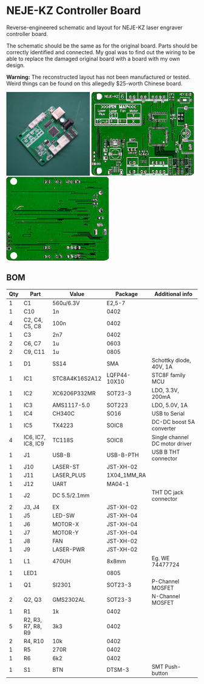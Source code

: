 # NEJE-KZ Controller Board
Reverse-engineered schematic and layout for NEJE-KZ laser engraver controller board.

The schematic should be the same as for the original board. Parts should be correctly identified and connected. My goal was to find out the wiring to be able to replace the damaged original board with a board with my own design.

**Warning:** The reconstructed layout has not been manufactured or tested. Weird things can be found on this allegedly $25-worth Chinese board.

<img src="./neje-kz-board-original-photo.png" alt="Original board photo" height="220" /> <img src="./neje-kz-board-original-top_600dpi.png" alt="Original board - top scan" height="220" /> <img src="./neje-kz-board-original-bottom_600dpi.png" alt="Original board - bottom scan" height="220" />

## BOM
| Qty | Part               | Value          | Package      | Additional info                |
|-----|--------------------|----------------|--------------|--------------------------------|
| 1   | C1                 | 560u/6.3V      | E2,5-7       |                                |
| 1   | C10                | 1n             | 0402         |                                |
| 4   | C2, C4, C5, C8     | 100n           | 0402         |                                |
| 1   | C3                 | 2n7            | 0402         |                                |
| 2   | C6, C7             | 1u             | 0603         |                                |
| 2   | C9, C11            | 1u             | 0805         |                                |
| 1   | D1                 | SS14           | SMA          | Schottky diode, 40V, 1A        |
| 1   | IC1                | STC8A4K16S2A12 | LQFP44-10X10 | STC8F family MCU               |
| 1   | IC2                | XC6206P332MR   | SOT23-3      | LDO, 3.3V, 200mA               |
| 1   | IC3                | AMS1117-5.0    | SOT223       | LDO, 5.0V, 1A                  |
| 1   | IC4                | CH340C         | SO16         | USB to Serial                  |
| 1   | IC5                | TX4223         | SOIC8        | DC-DC boost 5A converter       |
| 4   | IC6, IC7, IC8, IC9 | TC118S         | SOIC8        | Single channel DC motor driver |
| 1   | J1                 | USB-B          | USB-B-PTH    | USB B THT connector            |
| 1   | J10                | LASER-ST       | JST-XH-02    |                                |
| 1   | J11                | LASER_PLUS     | 1X04_1MM_RA  |                                |
| 1   | J12                | UART           | MA04-1       |                                |
| 1   | J2                 | DC 5.5/2.1mm   |              | THT DC jack connector          |
| 2   | J3, J4             | EX             | JST-XH-02    |                                |
| 1   | J5                 | LED-SW         | JST-XH-04    |                                |
| 1   | J6                 | MOTOR-X        | JST-XH-04    |                                |
| 1   | J7                 | MOTOR-Y        | JST-XH-04    |                                |
| 1   | J8                 | FAN            | JST-XH-02    |                                |
| 1   | J9                 | LASER-PWR      | JST-XH-02    |                                |
| 1   | L1                 | 470UH          | 8x8mm        | Eg. WE 74477724                |
| 1   | LED1               |                | 0805         |                                |
| 1   | Q1                 | SI2301         | SOT23-3      | P-Channel MOSFET               |
| 2   | Q2, Q3             | GMS2302AL      | SOT23-3      | N-Channel MOSFET               |
| 1   | R1                 | 1k             | 0402         |                                |
| 5   | R2, R3, R7, R8, R9 | 3k3            | 0402         |                                |
| 2   | R4, R10            | 10k            | 0402         |                                |
| 1   | R5                 | 270R           | 0402         |                                |
| 1   | R6                 | 6k2            | 0402         |                                |
| 1   | S1                 | BTN            | DTSM-3       | SMT Push-button                |
